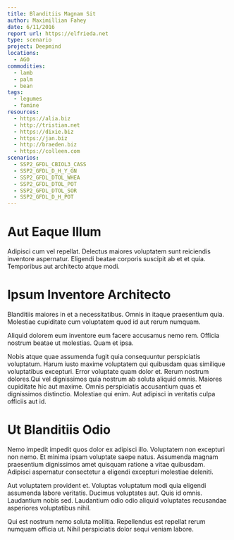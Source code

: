 ```yaml
---
title: Blanditiis Magnam Sit
author: Maximillian Fahey
date: 6/11/2016
report url: https://elfrieda.net
type: scenario
project: Deepmind
locations:
  - AGO
commodities:
  - lamb
  - palm
  - bean
tags:
  - legumes
  - famine
resources:
  - https://alia.biz
  - http://tristian.net
  - https://dixie.biz
  - https://jan.biz
  - http://braeden.biz
  - https://colleen.com
scenarios:
  - SSP2_GFDL_CBIOL3_CASS
  - SSP2_GFDL_D_H_Y_GN
  - SSP2_GFDL_DTOL_WHEA
  - SSP2_GFDL_DTOL_POT
  - SSP2_GFDL_DTOL_SOR
  - SSP2_GFDL_D_H_POT
---
```

# Aut Eaque Illum
Adipisci cum vel repellat. Delectus maiores voluptatem sunt reiciendis inventore aspernatur. Eligendi beatae corporis suscipit ab et et quia. Temporibus aut architecto atque modi.

# Ipsum Inventore Architecto
Blanditiis maiores in et a necessitatibus. Omnis in itaque praesentium quia. Molestiae cupiditate cum voluptatem quod id aut rerum numquam.
 Aliquid dolorem eum inventore eum facere accusamus nemo rem. Officia nostrum beatae ut molestias. Quam et ipsa.
 Nobis atque quae assumenda fugit quia consequuntur perspiciatis voluptatum. Harum iusto maxime voluptatem qui quibusdam quas similique voluptatibus excepturi. Error voluptate quam dolor et. Rerum nostrum dolores.Qui vel dignissimos quia nostrum ab soluta aliquid omnis. Maiores cupiditate hic aut maxime. Omnis perspiciatis accusantium quas et dignissimos distinctio. Molestiae qui enim. Aut adipisci in veritatis culpa officiis aut id.

# Ut Blanditiis Odio
Nemo impedit impedit quos dolor ex adipisci illo. Voluptatem non excepturi non nemo. Et minima ipsam voluptate saepe natus. Assumenda magnam praesentium dignissimos amet quisquam ratione a vitae quibusdam. Adipisci aspernatur consectetur a eligendi excepturi molestiae deleniti.
 Aut voluptatem provident et. Voluptas voluptatum modi quia eligendi assumenda labore veritatis. Ducimus voluptates aut. Quis id omnis. Laudantium nobis sed. Laudantium odio odio aliquid voluptates recusandae asperiores voluptatibus nihil.
 Qui est nostrum nemo soluta mollitia. Repellendus est repellat rerum numquam officia ut. Nihil perspiciatis dolor sequi veniam labore.
